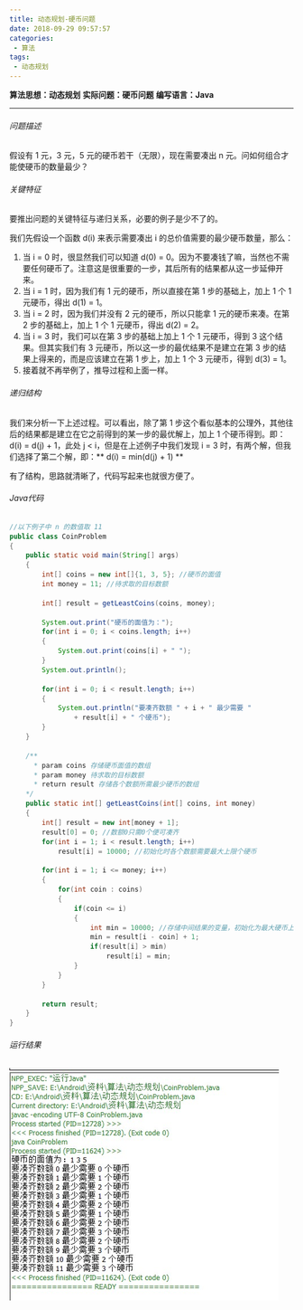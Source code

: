 ```yaml
---
title: 动态规划-硬币问题
date: 2018-09-29 09:57:57
categories: 
 - 算法
tags: 
 - 动态规划
---
```


**算法思想：动态规划**
**实际问题：硬币问题**
**编写语言：Java**

---
<!--More-->
###### 问题描述
假设有 1 元，3 元，5 元的硬币若干（无限），现在需要凑出 n 元。问如何组合才能使硬币的数量最少？

###### 关键特征
要推出问题的关键特征与递归关系，必要的例子是少不了的。

我们先假设一个函数 d(i) 来表示需要凑出 i 的总价值需要的最少硬币数量，那么：
1. 当 i = 0 时，很显然我们可以知道 d(0) = 0。因为不要凑钱了嘛，当然也不需要任何硬币了。注意这是很重要的一步，其后所有的结果都从这一步延伸开来。
2. 当 i = 1 时，因为我们有 1 元的硬币，所以直接在第 1 步的基础上，加上 1 个 1 元硬币，得出 d(1) = 1。
3. 当 i = 2 时，因为我们并没有 2 元的硬币，所以只能拿 1 元的硬币来凑。在第 2 步的基础上，加上 1 个 1 元硬币，得出 d(2) = 2。
4. 当 i = 3 时，我们可以在第 3 步的基础上加上 1 个 1 元硬币，得到 3 这个结果。但其实我们有 3 元硬币，所以这一步的最优结果不是建立在第 3 步的结果上得来的，而是应该建立在第 1 步上，加上 1 个 3 元硬币，得到 d(3) = 1。
5. 接着就不再举例了，推导过程和上面一样。

###### 递归结构
我们来分析一下上述过程。可以看出，除了第 1 步这个看似基本的公理外，其他往后的结果都是建立在它之前得到的某一步的最优解上，加上 1 个硬币得到。即：d(i) = d(j) + 1，此处 j < i，但是在上述例子中我们发现 i = 3 时，有两个解，但我们选择了第二个解，即：** d(i) = min(d(j) + 1) **

有了结构，思路就清晰了，代码写起来也就很方便了。

###### Java代码
```Java
//以下例子中 n 的数值取 11
public class CoinProblem
{
    public static void main(String[] args)
    {
        int[] coins = new int[]{1, 3, 5}; //硬币的面值
        int money = 11; //待求取的目标数额
        
        int[] result = getLeastCoins(coins, money);
        
        System.out.print("硬币的面值为：");
        for(int i = 0; i < coins.length; i++)
        {
            System.out.print(coins[i] + " ");
        }
        System.out.println();
        
        for(int i = 0; i < result.length; i++)
        {
            System.out.println("要凑齐数额 " + i + " 最少需要 " 
                + result[i] + " 个硬币");
        }
    }
    
    /**
      * param coins 存储硬币面值的数组
      * param money 待求取的目标数额
      * return result 存储各个数额所需最少硬币的数组
    */
    public static int[] getLeastCoins(int[] coins, int money)
    {
        int[] result = new int[money + 1];
        result[0] = 0; //数额0只需0个便可凑齐
        for(int i = 1; i < result.length; i++)
            result[i] = 10000; //初始化时各个数额需要最大上限个硬币
        
        for(int i = 1; i <= money; i++)
        {
            for(int coin : coins)
            {
                if(coin <= i)
                {
                    int min = 10000; //存储中间结果的变量，初始化为最大硬币上限
                    min = result[i - coin] + 1;
                    if(result[i] > min)
                        result[i] = min;
                }
            }
        }
        
        return result;
    }
}
```

###### 运行结果
![结果示例](/images/动态规划-硬币问题.jpg)

